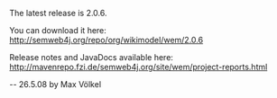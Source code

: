 The latest release is 2.0.6.

You can download it here: http://semweb4j.org/repo/org/wikimodel/wem/2.0.6

Release notes and JavaDocs available here: http://mavenrepo.fzi.de/semweb4j.org/site/wem/project-reports.html

-- 26.5.08 by Max Völkel